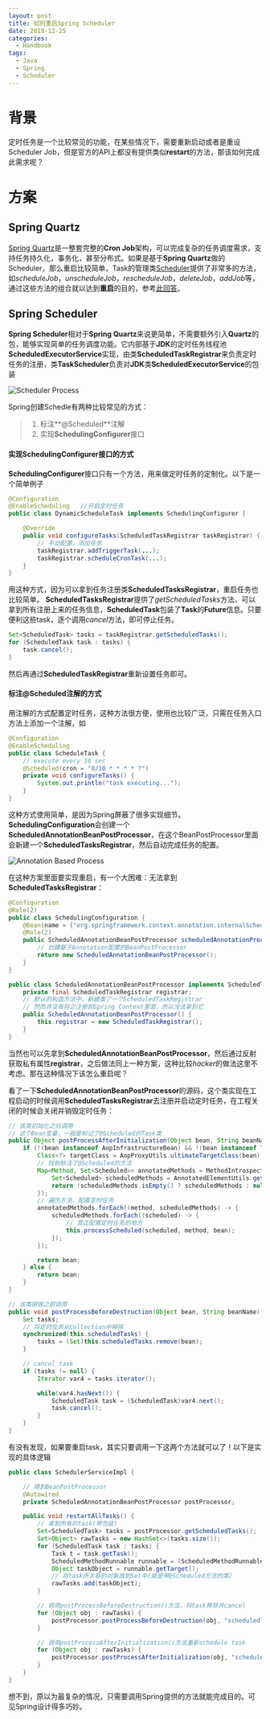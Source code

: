 ```yaml
---
layout: post
title: 如何重启Spring Scheduler
date: 2019-12-25
categories:
  - Handbook
tags:
  - Java
  - Spring
  - Scheduler
---
```


# 背景

定时任务是一个比较常见的功能，在某些情况下，需要重新启动或者是重设Scheduler Job，但是官方的API上都没有提供类似**restart**的方法，那该如何完成此需求呢？

# 方案

## Spring Quartz

[Spring Quartz](http://www.quartz-scheduler.org/documentation/)是一整套完整的**Cron Job**架构，可以完成复杂的任务调度需求，支持任务持久化，事务化，甚至分布式。如果是基于**Spring Quartz**做的Scheduler，那么重启比较简单，Task的管理类[Scheduler](https://javadoc.io/doc/org.quartz-scheduler/quartz/latest/index.html)提供了非常多的方法，如*scheduleJob*，*unscheduleJob*，*rescheduleJob*，*deleteJob*，*addJob*等，通过这些方法的组合就以达到**重启**的目的，参考[此回答](https://stackoverflow.com/questions/15020625/quartz-how-to-shutdown-and-restart-the-scheduler)。

## Spring Scheduler

**Spring Scheduler**相对于**Spring Quartz**来说更简单，不需要额外引入**Quartz**的包，能够实现简单的任务调度功能。它内部基于**JDK**的定时任务线程池**ScheduledExecutorService**实现，由类**ScheduledTaskRegistrar**来负责定时任务的注册，类**TaskScheduler**负责对**JDK**类**ScheduledExecutorService**的包装

![Scheduler Process](/src/img/article-img/Handbook/restart%20scheduler/Scheduler.jpg)

Spring创建Schedle有两种比较常见的方式：
> 1. 标注**@Scheduled**注解
> 2. 实现**SchedulingConfigurer**接口

#### 实现SchedulingConfigurer接口的方式

**SchedulingConfigurer**接口只有一个方法，用来做定时任务的定制化。以下是一个简单例子

~~~java
@Configuration      
@EnableScheduling   //开启定时任务
public class DynamicScheduleTask implements SchedulingConfigurer {

    @Override
    public void configureTasks(ScheduledTaskRegistrar taskRegistrar) {
        // 手动配置，添加任务
        taskRegistrar.addTriggerTask(...);
        taskRegistrar.scheduleCronTask(...);
    }
}
~~~

用这种方式，因为可以拿到任务注册类**ScheduledTasksRegistrar**，重启任务也比较简单。
**ScheduledTasksRegistrar**提供了*getScheduledTasks*方法，可以拿到所有注册上来的任务信息，**ScheduledTask**包装了**Task**的**Future**信息。只要便利这些task，逐个调用*cancel*方法，即可停止任务。

~~~java
Set<ScheduledTask> tasks = taskRegistrar.getScheduledTasks();
for (ScheduledTask task : tasks) {
    task.cancel();
}
~~~

然后再通过**ScheduledTaskRegistrar**重新设置任务即可。

#### 标注@Scheduled注解的方式

用注解的方式配置定时任务，这种方法很方便，使用也比较广泛，只需在任务入口方法上添加一个注解，如

~~~java
@Configuration
@EnableScheduling
public class ScheduleTask {
    // execute every 10 sec
    @Scheduled(cron = "0/10 * * * * ?")
    private void configureTasks() {
        System.out.println("task executing...");
    }
}
~~~

这种方式使用简单，是因为Spring屏蔽了很多实现细节。**SchedulingConfiguration**会创建一个**ScheduledAnnotationBeanPostProcessor**，在这个BeanPostProcessor里面会新建一个**ScheduledTasksRegistrar**，然后自动完成任务的配置。

![Annotation Based Process](/src/img/article-img/Handbook/restart%20scheduler/AnnotationScheduler.jpg)

在这种方案里面要实现重启，有一个大困难：无法拿到**ScheduledTasksRegistrar**：

~~~java
@Configuration
@Role(2)
public class SchedulingConfiguration {
    @Bean(name = {"org.springframework.context.annotation.internalScheduledAnnotationProcessor"})
    @Role(2)
    public ScheduledAnnotationBeanPostProcessor scheduledAnnotationProcessor() {
        // 创建基于Annotation配置的BeanPostProcessor
        return new ScheduledAnnotationBeanPostProcessor();
    }
}

public class ScheduledAnnotationBeanPostProcessor implements ScheduledTaskHolder, MergedBeanDefinitionPostProcessor, DestructionAwareBeanPostProcessor, Ordered, EmbeddedValueResolverAware, BeanNameAware, BeanFactoryAware, ApplicationContextAware, SmartInitializingSingleton, ApplicationListener<ContextRefreshedEvent>, DisposableBean {
    private final ScheduledTaskRegistrar registrar;
    // 默认的构造方法中，新建类了一个ScheduledTaskRegistrar
    // 然而并没有将之注册到Spring Context里面，所以没法拿到它
    public ScheduledAnnotationBeanPostProcessor() {
        this.registrar = new ScheduledTaskRegistrar();
    }
}
~~~

当然也可以先拿到**ScheduledAnnotationBeanPostProcessor**，然后通过反射获取私有属性**registrar**，之后做法同上一种方案，这种比较*hacker*的做法这里不考虑。那在这种情况下该怎么重启呢？

看了一下**ScheduledAnnotationBeanPostProcessor**的源码，这个类实现在工程启动的时候调用**ScheduledTasksRegistrar**去注册并启动定时任务，在工程关闭的时候会关闭并销毁定时任务：

~~~java
// 该类初始化之后调用
// 这个Bean变量，一般是标记了@Scheduled的Task类
public Object postProcessAfterInitialization(Object bean, String beanName) {
    if (!(bean instanceof AopInfrastructureBean) && !(bean instanceof TaskScheduler) && !(bean instanceof ScheduledExecutorService)) {
        Class<?> targetClass = AopProxyUtils.ultimateTargetClass(bean);
        // 找到标注了@Scheduled的方法
        Map<Method, Set<Scheduled>> annotatedMethods = MethodIntrospector.selectMethods(targetClass, (method) -> {
            Set<Scheduled> scheduledMethods = AnnotatedElementUtils.getMergedRepeatableAnnotations(method, Scheduled.class, Schedules.class);
            return !scheduledMethods.isEmpty() ? scheduledMethods : null;
        });
        // 遍历方法，配置定时任务
        annotatedMethods.forEach((method, scheduledMethods) -> {
            scheduledMethods.forEach((scheduled) -> {
                // 真正配置定时任务的地方
                this.processScheduled(scheduled, method, bean);
            });
        });

        return bean;
    } else {
        return bean;
    }
}

// 该类销毁之前调用
public void postProcessBeforeDestruction(Object bean, String beanName) {
    Set tasks;
    // 将定时任务从Collection中移除
    synchronized(this.scheduledTasks) {
        tasks = (Set)this.scheduledTasks.remove(bean);
    }

    // cancel task
    if (tasks != null) {
        Iterator var4 = tasks.iterator();

        while(var4.hasNext()) {
            ScheduledTask task = (ScheduledTask)var4.next();
            task.cancel();
        }
    }
}
~~~

有没有发现，如果要重启task，其实只要调用一下这两个方法就可以了！以下是实现的具体逻辑

~~~java
public class SchedulerServiceImpl {

    // 得到BeanPostProcessor
    @Autowired
    private ScheduledAnnotationBeanPostProcessor postProcessor;

    public void restartAllTasks() {
        // 拿到所有的task(带包装)
        Set<ScheduledTask> tasks = postProcessor.getScheduledTasks();
        Set<Object> rawTasks = new HashSet<>(tasks.size());
        for (ScheduledTask task : tasks) {
            Task t = task.getTask();
            ScheduledMethodRunnable runnable = (ScheduledMethodRunnable) t.getRunnable();
            Object taskObject = runnable.getTarget();
            // 将task所关联的对象放到Set中(就是带@Scheduled方法的类)
            rawTasks.add(taskObject);
        }

        // 调用postProcessBeforeDestruction()方法，将task移除并cancel
        for (Object obj : rawTasks) {
            postProcessor.postProcessBeforeDestruction(obj, "scheduledTasks");
        }

        // 调用postProcessAfterInitialization()方法重新schedule task
        for (Object obj : rawTasks) {
            postProcessor.postProcessAfterInitialization(obj, "scheduledTasks");
        }
    }
}
~~~

想不到，原以为最复杂的情况，只需要调用Spring提供的方法就能完成目的。可见Spring设计得多巧妙。